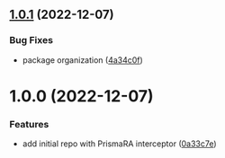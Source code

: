 ## [1.0.1](https://github.com/ra-libs/nestjs/compare/v1.0.0...v1.0.1) (2022-12-07)


### Bug Fixes

* package organization ([4a34c0f](https://github.com/ra-libs/nestjs/commit/4a34c0fda15d844b87998856afa324d888f21af4))

# 1.0.0 (2022-12-07)


### Features

* add initial repo with PrismaRA interceptor ([0a33c7e](https://github.com/ra-libs/nestjs/commit/0a33c7e3d8bbbfcff58f529215aaa2d3b71dcfbd))
